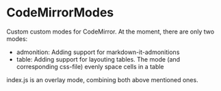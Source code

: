 # CodeMirrorModes
Custom custom modes for CodeMirror.
At the moment, there are only two modes: 
- admonition: Adding support for markdown-it-admonitions
- table: Adding support for layouting tables. The mode (and corresponding css-file) evenly space cells in a table

index.js is an overlay mode, combining both above mentioned ones.

